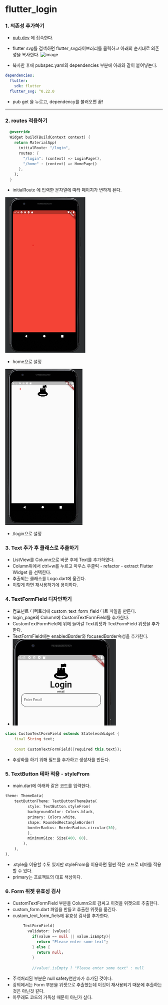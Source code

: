 # flutter_login

### 1. 의존성 추가하기
- [pub.dev](pub.dev) 에 접속한다.
- flutter svg를 검색하면 flutter_svg라이브러리를 클릭하고 아래의 순서대로 의존성을 복사한다.
![image](https://user-images.githubusercontent.com/105403857/212537821-ec8b89da-348d-4d98-89b8-f236e175c527.png)

- 복사한 후에 pubspec.yaml의 dependencies 부분에 아래와 같이 붙여넣는다.
```yaml
dependencies:
  flutter:
    sdk: flutter
  flutter_svg: ^0.22.0
```
- pub get 을 누르고, dependency를 불러오면 끝!
---
### 2. routes 적용하기
```dart
  @override
  Widget build(BuildContext context) {
    return MaterialApp(
      initialRoute: "/login",
      routes: {
        "/login": (context) => LoginPage(),
        "/home" : (context) => HomePage()
      },
    );
  }
```

- initialRoute 에 입력한 문자열에 따라 페이지가 변하게 된다.


![img.png](img.png)
- home으로 설정

![img_1.png](img_1.png)
- /login으로 설정

### 3. Text 추가 후 클래스로 추출하기
- ListView를 Column으로 바꾼 후에 Text를 추가하였다.
- Column위에서 ctrl+w를 누르고 마우스 우클릭 - refactor - extract Flutter Widget 을 선택한다.
- 추출되는 클래스를 Logo.dart에 옮긴다.
- 이렇게 하면 재사용하기에 용이하다.

### 4. TextFormField 디자인하기
- 컴포넌트 디렉토리에 custom_text_form_field 다트 파일을 만든다.
- login_page의 Column에 CustomTextFormField를 추가한다.
- CustomTextFormField에 위에 들어갈 Text위젯과 TextFormField 위젯을 추가한다.
- TextFormField에는 enabledBorder와 focusedBorder속성을 추가한다.
- ![img_2.png](img_2.png)
```dart
class CustomTextFormField extends StatelessWidget {
    final String text;
    
    const CustomTextFormField({required this.text});
```
- 추상화를 하기 위해 필드를 추가하고 생성자를 만든다.

### 5. TextButton 테마 적용 - styleFrom
- main.dart에 아래와 같은 코드를 입력한다.
```dart
theme: ThemeData(
    textButtonTheme: TextButtonThemeData(
          style: TextButton.styleFrom(
          backgroundColor: Colors.black,
          primary: Colors.white,
          shape: RoundedRectangleBorder(
          borderRadius: BorderRadius.circular(30),
          ),
          minimumSize: Size(400, 60),
        ),
    ),
), 
```
- .style을 이용할 수도 있지만 styleFrom을 이용하면 훨씬 적은 코드로 테마를 적용할 수 있다.
- primary는 프로젝트의 대표 색상이다.

### 6. Form 위젯 유효성 검사
- CustomTextFormField 부분을 Column으로 감싸고 이것을 위젯으로 추출한다.
- custom_form.dart 파일을 만들고 추출한 위젯을 옮긴다.
- custom_text_form_fiels에 유효성 검사를 추가한다.
```dart
        TextFormField(
          validator: (value){
            if(value == null || value.isEmpty){
              return "Please enter some text";
            } else {
              return null;
            }

            //value!.isEmpty ? "Please enter some text" : null
```
- 주석처리된 부분은 null safety연산자가 추가된 것이다.
- 강의에서는 Form 부분을 위젯으로 추출했는데 이것이 재사용되기 때문에 추출하는 것은 아닌것 같다.
- 아무래도 코드의 가독성 때문이 아닌가 싶다.
